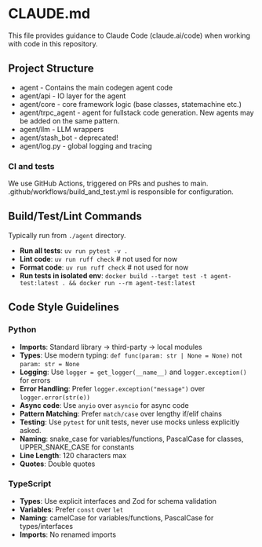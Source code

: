 # CLAUDE.md

This file provides guidance to Claude Code (claude.ai/code) when working with code in this repository.

## Project Structure
- agent - Contains the main codegen agent code
- agent/api - IO layer for the agent
- agent/core - core framework logic (base classes, statemachine etc.)
- agent/trpc_agent - agent for fullstack code generation. New agents may be added on the same pattern.
- agent/llm - LLM wrappers
- agent/stash_bot - deprecated!
- agent/log.py - global logging and tracing

### CI and tests

We use GitHub Actions, triggered on PRs and pushes to main. .github/workflows/build_and_test.yml is responsible for configuration.

## Build/Test/Lint Commands
Typically run from `./agent` directory.

- **Run all tests**: `uv run pytest -v .`
- **Lint code**: `uv run ruff check` # not used for now
- **Format code**: `uv run ruff check` # not used for now
- **Run tests in isolated env**: `docker build --target test -t agent-test:latest . && docker run --rm agent-test:latest`

## Code Style Guidelines

### Python
- **Imports**: Standard library → third-party → local modules
- **Types**: Use modern typing: `def func(param: str | None = None)` not `param: str = None`
- **Logging**: Use `logger = get_logger(__name__)` and `logger.exception()` for errors
- **Error Handling**: Prefer `logger.exception("message")` over `logger.error(str(e))`
- **Async code**: Use `anyio` over `asyncio` for async code
- **Pattern Matching**: Prefer `match/case` over lengthy if/elif chains
- **Testing**: Use `pytest` for unit tests, never use mocks unless explicitly asked.
- **Naming**: snake_case for variables/functions, PascalCase for classes, UPPER_SNAKE_CASE for constants
- **Line Length**: 120 characters max
- **Quotes**: Double quotes

### TypeScript
- **Types**: Use explicit interfaces and Zod for schema validation
- **Variables**: Prefer `const` over `let`
- **Naming**: camelCase for variables/functions, PascalCase for types/interfaces
- **Imports**: No renamed imports

